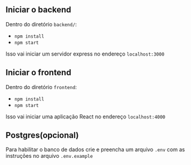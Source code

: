 ## Iniciar o backend
Dentro do diretório `backend/`:
  - `npm install`
  - `npm start`

Isso vai iniciar um servidor express no endereço `localhost:3000`


## Iniciar o frontend
Dentro do diretório `frontend`:
  - `npm install`
  - `npm start`

Isso vai iniciar uma aplicação React no endereço `localhost:4000`

## Postgres(opcional)

Para habilitar o banco de dados crie e preencha um arquivo `.env` com as instruções no arquivo `.env.example`

